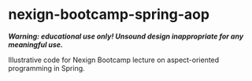 # nexign-bootcamp-spring-aop

***Warning: educational use only! Unsound design inappropriate for any meaningful use.***

Illustrative code for Nexign Bootcamp lecture on aspect-oriented programming in Spring.
